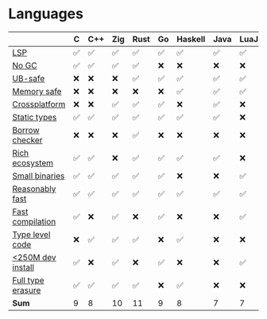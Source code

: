 # Languages

<!-- ✅❌❓⚠️ -->

|                                                      | C | C++ | Zig | Rust | Go | Haskell | Java | LuaJIT | JS | TS | Python | PHP |
| ---------------------------------------------------- | - | --- | --- | ---- | -- | ------- | ---- | ------ | -- | -- | ------ | --- |
| [LSP](Legend.md#LSP)                                 | ✅ | ✅   | ✅   | ✅    | ✅  | ✅       | ✅    | ✅      | ✅  | ✅  | ✅      | ❌   |
| [No GC](Legend.md#No%20GC)                           | ✅ | ✅   | ✅   | ✅    | ❌  | ❌       | ❌    | ❌      | ❌  | ❌  | ❌      | ❌   |
| [UB-safe](Legend.md#UB-safe)                         | ❌ | ❌   | ❌   | ✅    | ✅  | ✅       | ✅    | ✅      | ✅  | ✅  | ✅      | ✅   |
| [Memory safe](Legend.md#Memory%20safe)               | ❌ | ❌   | ❌   | ❌    | ❌  | ✅       | ✅    | ✅      | ✅  | ✅  | ✅      | ✅   |
| [Crossplatform](Legend.md#Crossplatform)             | ❌ | ❌   | ✅   | ✅    | ✅  | ❌       | ✅    | ❌      | ✅  | ✅  | ✅      | ✅   |
| [Static types](Legend.md#Static%20types)             | ✅ | ✅   | ✅   | ✅    | ✅  | ✅       | ✅    | ❌      | ❌  | ✅  | ❌      | ❌   |
| [Borrow checker](Legend.md#Borrow%20checker)         | ❌ | ❌   | ❌   | ✅    | ❌  | ❌       | ❌    | ❌      | ❌  | ❌  | ❌      | ❌   |
| [Rich ecosystem](Legend.md#Rich%20ecosystem)         | ✅ | ✅   | ❌   | ✅    | ✅  | ✅       | ✅    | ❌      | ✅  | ✅  | ✅      | ✅   |
| [Small binaries](Legend.md#Small%20binaries)         | ✅ | ✅   | ✅   | ✅    | ✅  | ❌       | ❌    | ✅      | ❌  | ❌  | ❌      | ❌   |
| [Reasonably fast](Legend.md#Reasonably%20fast)       | ✅ | ✅   | ✅   | ✅    | ✅  | ✅       | ✅    | ✅      | ❌  | ❌  | ❌      | ❌   |
| [Fast compilation](Legend.md#Fast%20compilation)     | ✅ | ❌   | ✅   | ❌    | ✅  | ❌       | ❌    | ✅      | ✅  | ❌  | ✅      | ✅   |
| [Type level code](Legend.md#Type%20level%20code)     | ❌ | ✅   | ✅   | ✅    | ❌  | ✅       | ❌    | ❌      | ❌  | ✅  | ❌      | ❌   |
| [<250M dev install](Legend.md#<250M%20dev%20install) | ✅ | ❌   | ✅   | ❌    | ✅  | ❌       | ❌    | ✅      | ✅  | ✅  | ✅      | ✅   |
| [Full type erasure](Legend.md#Full%20type%20erasure) | ✅ | ✅   | ✅   | ✅    | ❌  | ✅       | ❌    | ❌      | ❌  | ❌  | ❌      | ❌   |
| **Sum**                                              | 9 | 8   | 10  | 11   | 9  | 8       | 7    | 7      | 7  | 8  | 7      | 6   |
